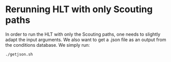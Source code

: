 # Rerunning HLT with only Scouting paths

In order to run the HLT with only the Scouting paths, one needs to slightly adapt the input arguments. We also want to get a .json file as an output from the conditions database. We simply run:

```
./getjson.sh
```
